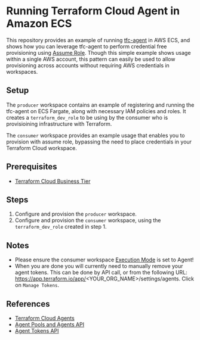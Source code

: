 # Running Terraform Cloud Agent in Amazon ECS

This repository provides an example of running [tfc-agent](https://hub.docker.com/r/hashicorp/tfc-agent) in AWS ECS, and shows how you can leverage tfc-agent to perform credential free provisioning using [Assume Role](https://registry.terraform.io/providers/hashicorp/aws/latest/docs#assume-role). Though this simple example shows usage within a single AWS account, this pattern can easily be used to allow provisioning across accounts without requiring AWS credentials in workspaces.

## Setup
The `producer` workspace contains an example of registering and running the tfc-agent on ECS Fargate, along with necessary IAM policies and roles. It creates a `terraform_dev_role` to be using by the consumer who is provisioining infrastructure with Terraform.

The `consumer` workspace provides an example usage that enables you to provision with assume role, bypassing the need to place credentials in your Terraform Cloud workspace.

## Prerequisites
* [Terraform Cloud Business Tier](https://www.hashicorp.com/blog/announcing-hashicorp-terraform-cloud-business)

## Steps
1. Configure and provision the `producer` workspace.
2. Configure and provision the `consumer` workspace, using the `terraform_dev_role` created in step 1.

## Notes
* Please ensure the consumer workspace [Execution Mode](https://www.terraform.io/docs/cloud/workspaces/settings.html#execution-mode) is set to Agent!
* When you are done you will currently need to manually remove your agent tokens. This can be done by API call, or from the following URL: https://app.terraform.io/app/<YOUR_ORG_NAME>/settings/agents. Click on `Manage Tokens`.

## References
* [Terraform Cloud Agents](https://www.terraform.io/docs/cloud/workspaces/agent.html)
* [Agent Pools and Agents API](https://www.terraform.io/docs/cloud/api/agents.html)
* [Agent Tokens API](https://www.terraform.io/docs/cloud/api/agent-tokens.html)
